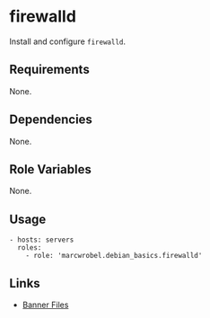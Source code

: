 # firewalld

Install and configure `firewalld`.

## Requirements

None.

## Dependencies

None.

## Role Variables

None.

## Usage

    - hosts: servers
      roles:
        - role: 'marcwrobel.debian_basics.firewalld'

## Links

- [Banner Files](https://www.tecmint.com/sudoers-configurations-for-setting-sudo-in-linux/)
